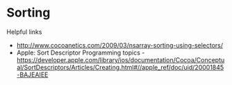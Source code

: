 # Sorting

Helpful links
* http://www.cocoanetics.com/2009/03/nsarray-sorting-using-selectors/
* Apple: Sort Descriptor Programming topics - https://developer.apple.com/library/ios/documentation/Cocoa/Conceptual/SortDescriptors/Articles/Creating.html#//apple_ref/doc/uid/20001845-BAJEAIEE